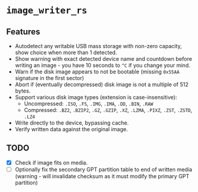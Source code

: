 # `image_writer_rs`

## Features

- Autodetect any writable USB mass storage with non-zero capacity, show choice when more than 1 detected.
- Show warning with exact detected device name and countdown before writing an image - you have 10 seconds to `^C` if
  you
  change your mind.
- Warn if the disk image appears to not be bootable (missing `0x55AA` signature in the first sector)
- Abort if (eventually decompressed) disk image is not a multiple of 512 bytes.
- Support various disk image types (extension is case-insensitive):
    - Uncompressed: `.ISO`, `.FS`, `.IMG`, `.IMA`, `.DD`, `.BIN`, `.RAW`
    - Compressed: `.BZ2`, `.BZIP2`, `.GZ`, `.GZIP`, `.XZ`, `.LZMA`, `.PIXZ`, `.ZST`, `.ZSTD`, `.LZ4`
- Write directly to the device, bypassing cache.
- Verify written data against the original image.

## TODO

- [x] Check if image fits on media.
- [ ] Optionally fix the secondary GPT partition table to end of written media (warning - will invalidate checksum as it
  must modify the primary GPT partition)
